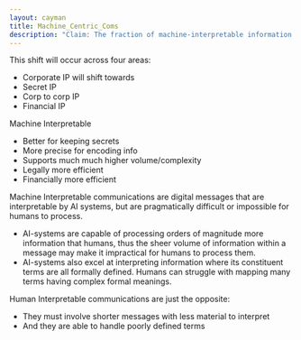 ```yaml
---
layout: cayman
title: Machine_Centric_Coms
description: "Claim: The fraction of machine-interpretable information will grow to eclipse human-interpretable communications.  This will be true both in terms of the importance of the communication and as a percentage of total volume.  It will also hold between and within intelligent agents."
---
```




This shift will occur across four areas:
- Corporate IP will shift towards 
- Secret IP
- Corp to corp IP
- Financial IP


Machine Interpretable
- Better for keeping secrets
- More precise for encoding info
- Supports much much higher volume/complexity
- Legally more efficient
- Financially more efficient



Machine Interpretable communications are digital messages that are interpretable by AI systems, but are pragmatically difficult or impossible for humans to process.
- AI-systems are capable of processing orders of magnitude more information that humans, thus the sheer volume of information within a message may make it impractical for humans to process them.
- AI-systems also excel at interpreting information where its constituent terms are all formally defined.  Humans can struggle with mapping many terms having complex formal meanings.

Human Interpretable communications are just the opposite:
- They must involve shorter messages with less material to interpret
- And they are able to handle poorly defined terms

